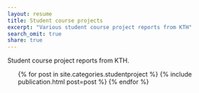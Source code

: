 ```yaml
---
layout: resume
title: Student course projects
excerpt: "Various student course project reports from KTH"
search_omit: true
share: true
---
```


Student course project reports from KTH.

<ul class="post-list">
{% for post in site.categories.studentproject %}
    {% include publication.html post=post %}
{% endfor %}
</ul>
